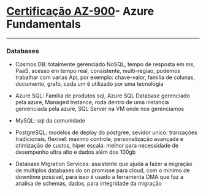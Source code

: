 # [Certificação AZ-900](https://docs.microsoft.com/pt-br/learn/certifications/exams/az-900)- Azure Fundamentals </a>
---------------------------------------------------


### Databases

* Cosmos DB: totalmente gerenciado NoSQL, tempo de resposta em ms, PaaS, acesso em tempo real, consistente, multi-regiao, podemos trabalhar com varias Api, por exemplo: chave-valor, familia de colunas, documento, grafo, cada um é utilizado por uma tecnologia

* Azure SQL: Familia de produtos sql, Azure SQL Database gerenciado pela azure, Managed Instance, roda dentro de uma instancia genrenciada pela azure, SQL Server na VM onde nos gerenciamos

* MySQL: sql da comunidade

* PostgreSQL: modelos de deploy do postgree, 
sevidor unico: transações tradicionais, 
flexivel: maximo controle, personalização avançada e otimização de custos, 
hiper escala: melhor para necessidade de desempenho ultra alto e dados além dos 100gb

* Database Migration Services: assistente que ajuda a fazer a migração de multiplos databases do on promisse para cloud, com o minimo de downtime possivel, para isso é usado a ferramenta DMA que faz a analisa de schemas, dados, para integridade da migração